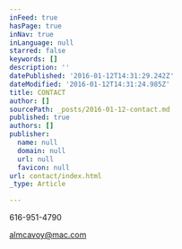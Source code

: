 ```yaml
---
inFeed: true
hasPage: true
inNav: true
inLanguage: null
starred: false
keywords: []
description: ''
datePublished: '2016-01-12T14:31:29.242Z'
dateModified: '2016-01-12T14:31:24.985Z'
title: CONTACT
author: []
sourcePath: _posts/2016-01-12-contact.md
published: true
authors: []
publisher:
  name: null
  domain: null
  url: null
  favicon: null
url: contact/index.html
_type: Article

---
```

616-951-4790

almcavoy@mac.com